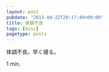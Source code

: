 ```yaml
---
layout: post
pubdate: "2013-04-22T20:17:49+09:00"
title: 体調不良
tags: [misc]
pagetype: posts
---
```

体調不良。早く寝る。

1 min.
